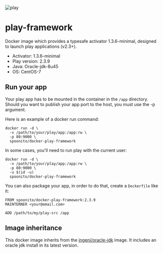 ![play][1]
# play-framework

Docker image which provides a typesafe activator 1.3.6-minimal, designed to launch play applications (v2.3+).
* Activator: 1.3.6-minimal
* Play version: 2.3.9 
* Java: Oracle-jdk-8u45
* OS: CentOS-7

## Run your app

Your play app has to be mounted in the container in the `/app` directory. Should you want to publish your app port to the host, you must use the -p argument.

Here is an example of a docker run command:

```
docker run -d \
  -v /path/to/your/play/app:/app:rw \
  -p 80:9000 \
  spoonito/docker-play-framework
```
In some cases, you'll need to run play with the current user:

```
docker run -d \
  -v /path/to/your/play/app:/app:rw \
  -p 80:9000 \
  -u $(id -u)
  spoonito/docker-play-framework
```


You can also package your app, in order to do that, create a `Dockerfile` like it:

```
FROM spoonito/docker-play-framework:2.3.9
MAINTERNER <your@email.com>

ADD /path/to/my/play-src /app
```

## Image inheritance

This docker image inherits from the [ingeni/oracle-jdk](https://registry.hub.docker.com/u/ingensi/oracle-jdk/dockerfile/) image. It includes an oracle jdk install in its latest version.


[1]: https://www.playframework.com/assets/images/logos/play_full_color.png
